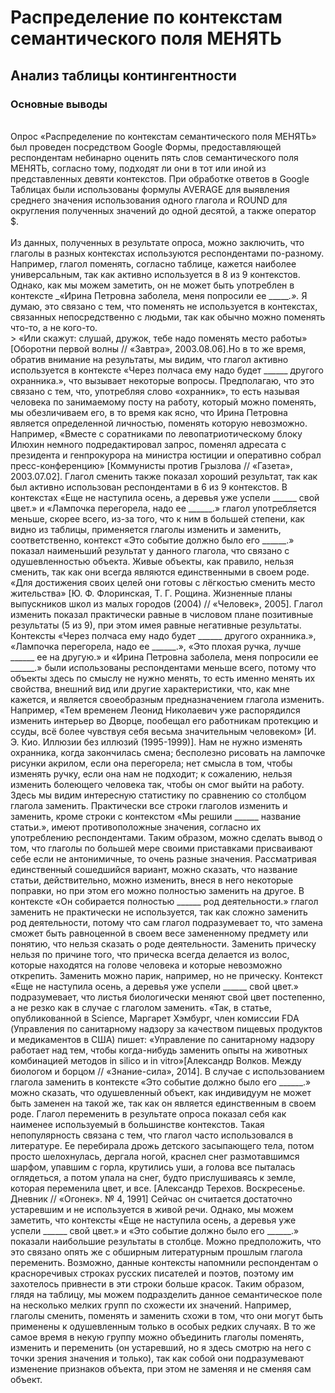 # Распределение по контекстам семантического поля МЕНЯТЬ 
## Анализ таблицы контингентности
### Основные выводы
<br>   Опрос «Распределение по контекстам семантического поля МЕНЯТЬ» был проведен посредством Google Формы, предоставляющей респондентам небинарно оценить пять слов семантического поля МЕНЯТЬ, согласно тому, подходят ли они в тот или иной из представленных девяти контекстов. При обработке ответов в Google Таблицах были использованы формулы AVERAGE для выявления среднего значения использования одного глагола и ROUND для округления полученных значений до одной десятой, а также оператор $. </br>
<br>   Из данных, полученных в результате опроса, можно заключить, что глаголы в разных контекстах используются респондентами по-разному. Например, глагол поменять, согласно таблице, кажется наиболее универсальным, так как активно используется в 8 из 9 контекстов. Однако, как мы можем заметить, он не может быть употреблен в контексте _«Ирина Петровна заболела, меня попросили ее ______.»._ Я думаю, это связано с тем, что поменять не используется в контекстах, связанных непосредственно с людьми, так как обычно можно поменять что-то, а не кого-то. <br> > «Или скажут: слушай, дружок, тебе надо поменять место работы» [Оборотни первой волны // «Завтра», 2003.08.06].Но в то же время, обратив внимание на результаты, мы видим, что глагол активно используется в контексте «Через полчаса ему надо будет ______ другого охранника.», что вызывает некоторые вопросы. Предполагаю, что это связано с тем, что, употребляя слово «охранник», то есть называя человека по занимаемому посту на работу, который можно поменять, мы обезличиваем его, в то время как ясно, что Ирина Петровна является определенной личностью, поменять которую невозможно. Например, «Вместе с соратниками по левопатриотическому блоку Илюхин немного подредактировал запрос, поменял адресата с президента и генпрокурора на министра юстиции и оперативно собрал пресс-конференцию» [Коммунисты против Грызлова // «Газета», 2003.07.02].
Глагол сменить также показал хороший результат, так как был активно использован респондентами в 6 из 9 контекстов. В контекстах «Еще не наступила осень, а деревья уже успели ______ свой цвет.» и «Лампочка перегорела, надо ее ______.» глагол употребляется меньше, скорее всего, из-за того, что к ним в большей степени, как видно из таблицы, применяется глаголы изменить и заменить, соответственно, контекст «Это событие должно было его ______.» показал наименьший результат у данного глагола, что связано с одушевленностью объекта. Живые объекты, как правило, нельзя сменить, так как они всегда являются единственными в своем роде. «Для достижения своих целей они готовы с лёгкостью сменить место жительства» [Ю. Ф. Флоринская, Т. Г. Рощина. Жизненные планы выпускников школ из малых городов (2004) // «Человек», 2005].
Глагол изменить показал практически равные в числовом плане позитивные результаты (5 из 9), при этом имея равные негативные результаты. Контексты «Через полчаса ему надо будет ______ другого охранника.», «Лампочка перегорела, надо ее ______.», «Это плохая ручка, лучше ______ ее на другую.» и «Ирина Петровна заболела, меня попросили ее ______.» были использованы респондентами меньше всего, потому что объекты здесь по смыслу не нужно менять, то есть именно менять их свойства, внешний вид или другие характеристики, что, как мне кажется, и является своеобразным предназначением глагола изменить. Например, «Тем временем Леонид Николаевич уже распорядился изменить интерьер во Дворце, пообещал его работникам протекцию и ссуды, всё более чувствуя себя весьма значительным человеком» [И. Э. Кио. Иллюзии без иллюзий (1995-1999)]. Нам не нужно изменять охранника, когда закончилась смена; бесполезно рисовать на лампочке рисунки акрилом, если она перегорела; нет смысла в том, чтобы изменять ручку, если она нам не подходит; к сожалению, нельзя изменить болеющего человека так, чтобы он смог выйти на работу. Здесь мы видим интересную статистику по сравнению со столбцом глагола заменить. Практически все строки глаголов изменить и заменить, кроме строки с контекстом «Мы решили ______ название статьи.», имеют противоположные значения, согласно их употреблению респондентами. Таким образом, можно сделать вывод о том, что глаголы по большей мере своими приставками присваивают себе если не антонимичные, то очень разные значения. Рассматривая единственный сошедшийся вариант, можно сказать, что название статьи, действительно, можно изменить, внеся в него некоторые поправки, но при этом его можно полностью заменить на другое. В контексте «Он собирается полностью ______ род деятельности.» глагол заменить не практически не используется, так как сложно заменить род деятельности, потому что сам глагол подразумевает то, что замена сможет быть равноценной в своем весе замененному предмету или понятию, что нельзя сказать о роде деятельности. Заменить прическу нельзя по причине того, что прическа всегда делается из волос, которые находятся на голове человека и которые невозможно открепить. Заменить можно парик, например, но не прическу. Контекст «Еще не наступила осень, а деревья уже успели ______ свой цвет.» подразумевает, что листья биологически меняют свой цвет постепенно, а не резко как в случае с глаголом заменить. «Так, в статье, опубликованной в Science, Маргарет Хэмбург, член комиссии FDA (Управления по санитарному надзору за качеством пищевых продуктов и медикаментов в США) пишет: «Управление по санитарному надзору работает над тем, чтобы когда-нибудь заменить опыты на животных комбинацией методов in silico и in vitro»[Александр Волков. Между биологом и борцом // «Знание-сила», 2014]. В случае с использованием глагола заменить в контексте «Это событие должно было его ______.» можно сказать, что одушевленный объект, как индивидуум не может быть заменен на такой же, так как он является единственным в своем роде.
Глагол переменить в результате опроса показал себя как наименее используемый в большинстве контекстов. Такая непопулярность связана с тем, что глагол часто использовался в литературе.
Ее перебирала дрожь детского засыпающего тела, потом просто шелохнулась, дергала ногой, краснел снег размотавшимся шарфом, упавшим с горла, крутились уши, а голова все пыталась оглядеться, а потом упала на снег, будто прислушиваясь к земле, которая переменила цвет, и все. [Александр Терехов. Воскресенье. Дневник // «Огонек». № 4, 1991] 
 Сейчас он считается достаточно устаревшим и не используется в живой речи. Однако, мы можем заметить, что контексты «Еще не наступила осень, а деревья уже успели ______ свой цвет.» и «Это событие должно было его ______.» показали наибольшие результаты в столбце. Можно предположить, что это связано опять же с обширным литературным прошлым глагола переменить. Возможно, данные контексты напомнили респондентам о красноречивых строках русских писателей и поэтов, поэтому им захотелось привнести в эти строки больше красок.
Таким образом, глядя на таблицу, мы можем подразделить данное семантическое поле на несколько мелких групп по схожести их значений. Например, глаголы сменить, поменять и заменить схожи в том, что они могут быть применены к одушевленным только в особых редких случаях. В то же самое время в некую группу можно объединить глаголы поменять, изменить и переменить (он устаревший, но я здесь смотрю на него с точки зрения значения и только), так как собой они подразумевают изменение признаков объекта, при этом не заменяя и не сменяя сам объект.

